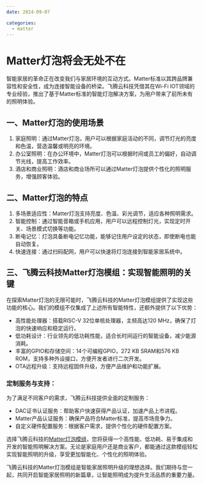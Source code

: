 ```yaml
---
date: 2024-09-07

categories:
  - matter
---
```


# Matter灯泡将会无处不在



智能家居的革命正在改变我们与家居环境的互动方式。Matter标准以其跨品牌兼容性和安全性，成为连接智能设备的桥梁。飞腾云科技凭借其在Wi-Fi IOT领域的专业经验，推出了基于Matter标准的智能灯泡解决方案，为用户带来了前所未有的照明体验。<!-- more -->
<!-- matter  tasmota  模组  matter开发  模组开发  智能家居  智能产品 -->
## 一、Matter灯泡的使用场景

1. 家庭照明：通过Matter灯泡，用户可以根据家庭活动的不同，调节灯光的亮度和色温，营造温馨或明亮的环境。
2. 办公室照明：在办公环境中，Matter灯泡可以根据时间或员工的偏好，自动调节光线，提高工作效率。
3. 酒店和商业照明：酒店和商业场所可以通过Matter灯泡提供个性化的照明服务，增强顾客体验。

## 二、Matter灯泡的特点

1. 多场景适应性：Matter灯泡支持亮度、色温、彩光调节，适应各种照明需求。
2. 智能控制：通过智能音箱或手机应用，用户可以远程控制灯光，实现定时开关、场景模式切换等功能。
3. 断电记忆：灯泡具备断电记忆功能，能够记住用户设定的状态，即使断电也能自动恢复。
4. 快速连接：通过扫码配网，用户可以快速将灯泡连接到智能家居系统中。

## 三、飞腾云科技Matter灯泡模组：实现智能照明的关键

在探索Matter灯泡的无限可能时，飞腾云科技的Matter灯泡模组提供了实现这些功能的核心。我们的模组不仅集成了上述所有智能特性，还额外提供了以下优势：

- 高性能处理器：搭载RISC-V 32位单核处理器，主频高达120 MHz，确保了灯泡的快速响应和稳定运行。
- 低功耗设计：行业领先的低功耗性能，适合长时间运行的智能设备，减少能源消耗。
- 丰富的GPIO和存储空间：14个可编程GPIO，272 KB SRAM和576 KB ROM，支持多种外设接口，方便开发者进行二次开发。
- OTA远程升级：支持远程固件升级，方便产品维护和功能扩展。

### 定制服务与支持：
为了满足不同客户的需求，飞腾云科技提供全面的定制服务：

- DAC证书认证服务：帮助客户快速获得产品认证，加速产品上市进程。
- Matter产品认证服务：确保产品符合Matter标准，提高市场竞争力。
- 自定义硬件配置服务：根据客户需求，提供个性化的硬件配置方案。

选择飞腾云科技的[Matter灯泡模组](https://phateniot.github.io/zh/solutions/matter/rgbcw_light/)，您将获得一个高性能、低功耗、易于集成和开发的智能照明解决方案。无论是家庭用户还是商业客户，都能通过这款模组轻松实现智能照明的升级，享受更加智能化、个性化的照明体验。


飞腾云科技的Matter灯泡模组是智能家居照明升级的理想选择。我们期待与您一起，共同开启智能家居照明的新篇章，让智能照明成为提升生活品质的重要力量。